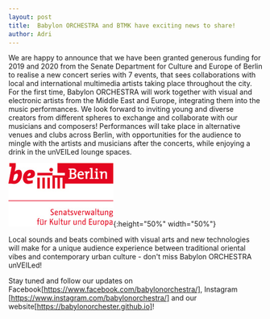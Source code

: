 ```yaml
---
layout: post
title:  Babylon ORCHESTRA and BTMK have exciting news to share! 
author: Adri
---
```


We are happy to announce that we have been granted generous funding for 2019 and 2020 from the Senate Department for Culture and Europe of Berlin to realise a new concert series with 7 events, that sees collaborations with local and international multimedia artists taking place throughout the city. For the first time, Babylon ORCHESTRA will work together with visual and electronic artists from the Middle East and Europe, integrating them into the music performances. We look forward to inviting young and diverse creators from different spheres to exchange and collaborate with our musicians and composers! Performances will take place in alternative venues and clubs across Berlin, with opportunities for the audience to mingle with the artists and musicians after the concerts, while enjoying a drink in the unVEILed lounge spaces.

![](/styles/pictures/news/logo_senatsverwaltung_berlin.jpg){:height="50%" width="50%"} 

Local sounds and beats combined with visual arts and new technologies will make for a unique audience experience between traditional oriental vibes and contemporary urban culture - don't miss Babylon ORCHESTRA unVEILed!

Stay tuned and follow our updates on Facebook[https://www.facebook.com/babylonorchestra/], Instagram [https://www.instagram.com/babylonorchestra/] and our website[https://babylonorchester.github.io]!
